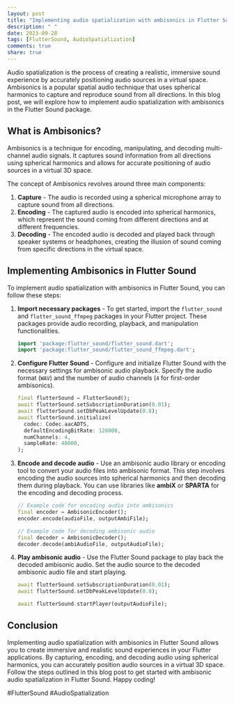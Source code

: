 ```yaml
---
layout: post
title: "Implementing audio spatialization with ambisonics in Flutter Sound"
description: " "
date: 2023-09-28
tags: [FlutterSound, AudioSpatialization]
comments: true
share: true
---
```


Audio spatialization is the process of creating a realistic, immersive sound experience by accurately positioning audio sources in a virtual space. Ambisonics is a popular spatial audio technique that uses spherical harmonics to capture and reproduce sound from all directions. In this blog post, we will explore how to implement audio spatialization with ambisonics in the Flutter Sound package.

## What is Ambisonics?

Ambisonics is a technique for encoding, manipulating, and decoding multi-channel audio signals. It captures sound information from all directions using spherical harmonics and allows for accurate positioning of audio sources in a virtual 3D space.

The concept of Ambisonics revolves around three main components:

1. **Capture** - The audio is recorded using a spherical microphone array to capture sound from all directions.
2. **Encoding** - The captured audio is encoded into spherical harmonics, which represent the sound coming from different directions and at different frequencies.
3. **Decoding** - The encoded audio is decoded and played back through speaker systems or headphones, creating the illusion of sound coming from specific directions in the virtual space.

## Implementing Ambisonics in Flutter Sound

To implement audio spatialization with ambisonics in Flutter Sound, you can follow these steps:

1. **Import necessary packages** - To get started, import the `flutter_sound` and `flutter_sound_ffmpeg` packages in your Flutter project. These packages provide audio recording, playback, and manipulation functionalities.

   ```dart
   import 'package:flutter_sound/flutter_sound.dart';
   import 'package:flutter_sound/flutter_sound_ffmpeg.dart';
   ```

2. **Configure Flutter Sound** - Configure and initialize Flutter Sound with the necessary settings for ambisonic audio playback. Specify the audio format (`WAV`) and the number of audio channels (`4` for first-order ambisonics).

   ```dart
   final flutterSound = FlutterSound();
   await flutterSound.setSubscriptionDuration(0.01);
   await flutterSound.setDbPeakLevelUpdate(0.8);
   await flutterSound.initialize(
     codec: Codec.aacADTS,
     defaultEncodingBitRate: 128000,
     numChannels: 4,
     sampleRate: 48000,
   );
   ```

3. **Encode and decode audio** - Use an ambisonic audio library or encoding tool to convert your audio files into ambisonic format. This step involves encoding the audio sources into spherical harmonics and then decoding them during playback. You can use libraries like **ambiX** or **SPARTA** for the encoding and decoding process.

   ```dart
   // Example code for encoding audio into ambisonics
   final encoder = AmbisonicEncoder();
   encoder.encode(audioFile, outputAmbiFile);

   // Example code for decoding ambisonic audio
   final decoder = AmbisonicDecoder();
   decoder.decode(ambiAudioFile, outputAudioFile);
   ```

4. **Play ambisonic audio** - Use the Flutter Sound package to play back the decoded ambisonic audio. Set the audio source to the decoded ambisonic audio file and start playing.

   ```dart
   await flutterSound.setSubscriptionDuration(0.01);
   await flutterSound.setDbPeakLevelUpdate(0.8);

   await flutterSound.startPlayer(outputAudioFile);
   ```

## Conclusion

Implementing audio spatialization with ambisonics in Flutter Sound allows you to create immersive and realistic sound experiences in your Flutter applications. By capturing, encoding, and decoding audio using spherical harmonics, you can accurately position audio sources in a virtual 3D space. Follow the steps outlined in this blog post to get started with ambisonic audio spatialization in Flutter Sound. Happy coding!

\#FlutterSound #AudioSpatialization